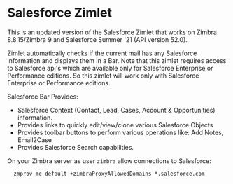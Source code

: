 # Salesforce Zimlet

This is an updated version of the Salesforce Zimlet that works on Zimbra 8.8.15/Zimbra 9 and Salesforce Summer '21 (API version 52.0).

Zimlet automatically checks if the current mail has any Salesforce information and displays them in a Bar. Note that this zimlet requires access to Salesforce api's which are available only for Salesforce Enterprise or Performance editions. So this zimlet will work only with&nbsp;Salesforce Enterprise or Performance editions.

Salesforce Bar Provides:

- Salesforce Context (Contact, Lead, Cases, Account & Opportunities) information.
- Provides links to quickly edit/view/clone various Salesforce Objects
- Provides toolbar buttons to perform various operations like: Add Notes, Email2Case
- Provides Salesforce Search capabilities.

On your Zimbra server as user `zimbra` allow connections to Salesforce:
 
      zmprov mc default +zimbraProxyAllowedDomains *.salesforce.com
